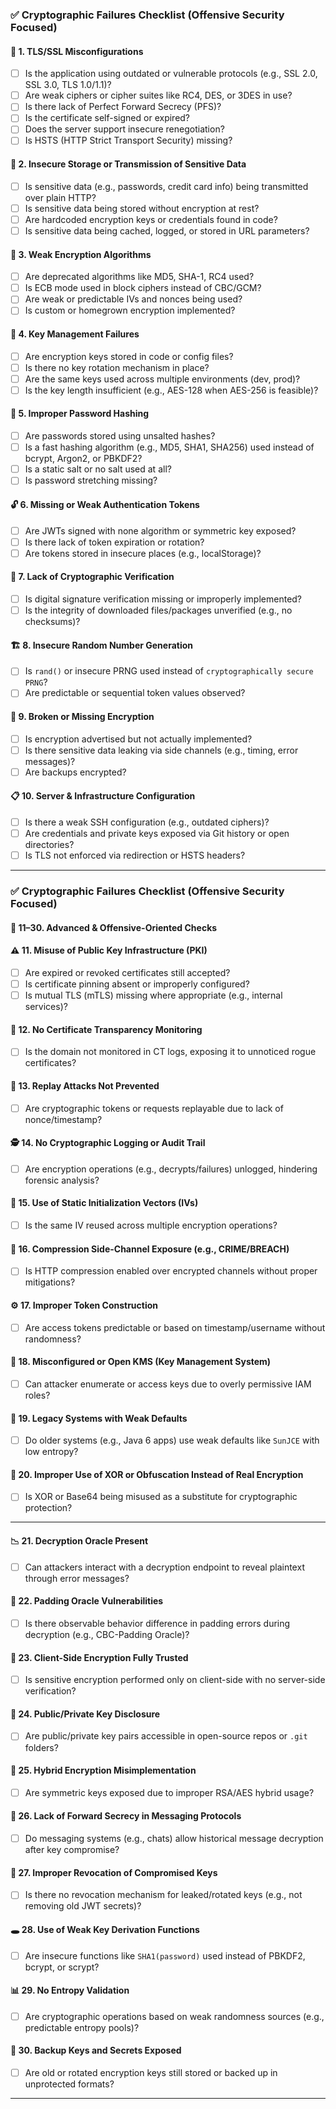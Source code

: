 ### ✅ **Cryptographic Failures Checklist (Offensive Security Focused)**

#### 🔐 **1. TLS/SSL Misconfigurations**

* [ ] Is the application using outdated or vulnerable protocols (e.g., SSL 2.0, SSL 3.0, TLS 1.0/1.1)?
* [ ] Are weak ciphers or cipher suites like RC4, DES, or 3DES in use?
* [ ] Is there lack of Perfect Forward Secrecy (PFS)?
* [ ] Is the certificate self-signed or expired?
* [ ] Does the server support insecure renegotiation?
* [ ] Is HSTS (HTTP Strict Transport Security) missing?

#### 🔑 **2. Insecure Storage or Transmission of Sensitive Data**

* [ ] Is sensitive data (e.g., passwords, credit card info) being transmitted over plain HTTP?
* [ ] Is sensitive data being stored without encryption at rest?
* [ ] Are hardcoded encryption keys or credentials found in code?
* [ ] Is sensitive data being cached, logged, or stored in URL parameters?

#### 🧪 **3. Weak Encryption Algorithms**

* [ ] Are deprecated algorithms like MD5, SHA-1, RC4 used?
* [ ] Is ECB mode used in block ciphers instead of CBC/GCM?
* [ ] Are weak or predictable IVs and nonces being used?
* [ ] Is custom or homegrown encryption implemented?

#### 🔄 **4. Key Management Failures**

* [ ] Are encryption keys stored in code or config files?
* [ ] Is there no key rotation mechanism in place?
* [ ] Are the same keys used across multiple environments (dev, prod)?
* [ ] Is the key length insufficient (e.g., AES-128 when AES-256 is feasible)?

#### 🧍 **5. Improper Password Hashing**

* [ ] Are passwords stored using unsalted hashes?
* [ ] Is a fast hashing algorithm (e.g., MD5, SHA1, SHA256) used instead of bcrypt, Argon2, or PBKDF2?
* [ ] Is a static salt or no salt used at all?
* [ ] Is password stretching missing?

#### 🔓 **6. Missing or Weak Authentication Tokens**

* [ ] Are JWTs signed with none algorithm or symmetric key exposed?
* [ ] Is there lack of token expiration or rotation?
* [ ] Are tokens stored in insecure places (e.g., localStorage)?

#### 📡 **7. Lack of Cryptographic Verification**

* [ ] Is digital signature verification missing or improperly implemented?
* [ ] Is the integrity of downloaded files/packages unverified (e.g., no checksums)?

#### 🏗️ **8. Insecure Random Number Generation**

* [ ] Is `rand()` or insecure PRNG used instead of `cryptographically secure PRNG`?
* [ ] Are predictable or sequential token values observed?

#### 🚫 **9. Broken or Missing Encryption**

* [ ] Is encryption advertised but not actually implemented?
* [ ] Is there sensitive data leaking via side channels (e.g., timing, error messages)?
* [ ] Are backups encrypted?

#### 📋 **10. Server & Infrastructure Configuration**

* [ ] Is there a weak SSH configuration (e.g., outdated ciphers)?
* [ ] Are credentials and private keys exposed via Git history or open directories?
* [ ] Is TLS not enforced via redirection or HSTS headers?

---

### ✅ **Cryptographic Failures Checklist (Offensive Security Focused)**

#### 📍 **11–30. Advanced & Offensive-Oriented Checks**

#### ⚠️ **11. Misuse of Public Key Infrastructure (PKI)**

* [ ] Are expired or revoked certificates still accepted?
* [ ] Is certificate pinning absent or improperly configured?
* [ ] Is mutual TLS (mTLS) missing where appropriate (e.g., internal services)?

#### 🛑 **12. No Certificate Transparency Monitoring**

* [ ] Is the domain not monitored in CT logs, exposing it to unnoticed rogue certificates?

#### 🔁 **13. Replay Attacks Not Prevented**

* [ ] Are cryptographic tokens or requests replayable due to lack of nonce/timestamp?

#### 🕵️ **14. No Cryptographic Logging or Audit Trail**

* [ ] Are encryption operations (e.g., decrypts/failures) unlogged, hindering forensic analysis?

#### 🧬 **15. Use of Static Initialization Vectors (IVs)**

* [ ] Is the same IV reused across multiple encryption operations?

#### 🧊 **16. Compression Side-Channel Exposure (e.g., CRIME/BREACH)**

* [ ] Is HTTP compression enabled over encrypted channels without proper mitigations?

#### ⚙️ **17. Improper Token Construction**

* [ ] Are access tokens predictable or based on timestamp/username without randomness?

#### 🔧 **18. Misconfigured or Open KMS (Key Management System)**

* [ ] Can attacker enumerate or access keys due to overly permissive IAM roles?

#### 🧱 **19. Legacy Systems with Weak Defaults**

* [ ] Do older systems (e.g., Java 6 apps) use weak defaults like `SunJCE` with low entropy?

#### 🧼 **20. Improper Use of XOR or Obfuscation Instead of Real Encryption**

* [ ] Is XOR or Base64 being misused as a substitute for cryptographic protection?

---

#### 📉 **21. Decryption Oracle Present**

* [ ] Can attackers interact with a decryption endpoint to reveal plaintext through error messages?

#### 🧪 **22. Padding Oracle Vulnerabilities**

* [ ] Is there observable behavior difference in padding errors during decryption (e.g., CBC-Padding Oracle)?

#### 🧨 **23. Client-Side Encryption Fully Trusted**

* [ ] Is sensitive encryption performed only on client-side with no server-side verification?

#### 🪪 **24. Public/Private Key Disclosure**

* [ ] Are public/private key pairs accessible in open-source repos or `.git` folders?

#### 🧬 **25. Hybrid Encryption Misimplementation**

* [ ] Are symmetric keys exposed due to improper RSA/AES hybrid usage?

#### 🔄 **26. Lack of Forward Secrecy in Messaging Protocols**

* [ ] Do messaging systems (e.g., chats) allow historical message decryption after key compromise?

#### 🧯 **27. Improper Revocation of Compromised Keys**

* [ ] Is there no revocation mechanism for leaked/rotated keys (e.g., not removing old JWT secrets)?

#### 🕳️ **28. Use of Weak Key Derivation Functions**

* [ ] Are insecure functions like `SHA1(password)` used instead of PBKDF2, bcrypt, or scrypt?

#### 📊 **29. No Entropy Validation**

* [ ] Are cryptographic operations based on weak randomness sources (e.g., predictable entropy pools)?

#### 📂 **30. Backup Keys and Secrets Exposed**

* [ ] Are old or rotated encryption keys still stored or backed up in unprotected formats?

---


